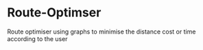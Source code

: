 # Route-Optimser
Route optimiser using graphs to minimise the distance cost or time according to the user
